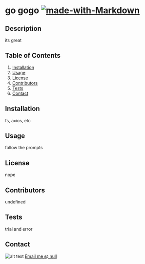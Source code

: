 
 # go gogo  [![made-with-Markdown](https://img.shields.io/badge/Made%20with-Markdown-1f425f.svg)](http://commonmark.org)



## Description
its great

## Table of Contents
1. [Installation](#installation)
2. [Usage](#usage)
3. [License](#license)
4. [Contributors](#contributors)
5. [Tests](#tests)
6. [Contact](#contact)

<a name="installation"></a>


## Installation
fs, axios, etc

<a name="usage"></a>


## Usage
follow the prompts

<a name="license"></a>


## License
nope

<a name="contributors"></a>


## Contributors
undefined

<a name="tests"></a>


## Tests
trial and error

<a name="contact"></a>


## Contact
![alt text](https://avatars1.githubusercontent.com/u/61092970?v=4)
[Email me @ null](mailto:null)